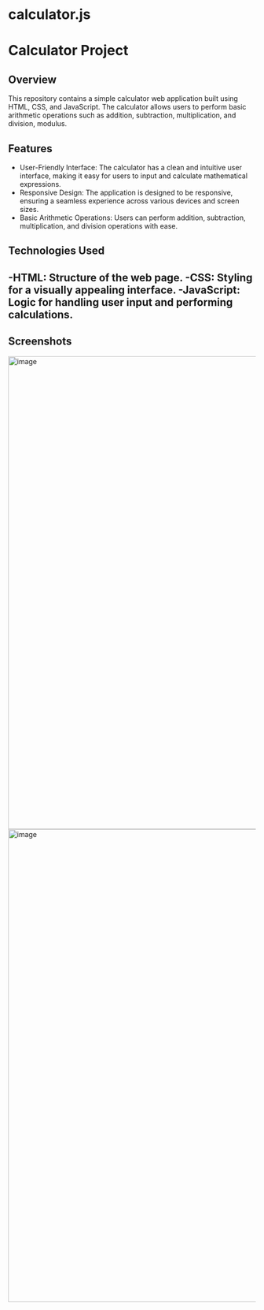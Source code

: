 # calculator.js
<h1>Calculator Project</h1>

<h2>Overview</h2>

This repository contains a simple calculator web application built using HTML, CSS, and JavaScript. The calculator allows users to perform basic arithmetic operations such as addition, subtraction, multiplication, and division, modulus.

<h2>Features</h2>

- User-Friendly Interface: The calculator has a clean and intuitive user interface, making it easy for users to input and calculate mathematical expressions.
- Responsive Design: The application is designed to be responsive, ensuring a seamless experience across various devices and screen sizes.
- Basic Arithmetic Operations: Users can perform addition, subtraction, multiplication, and division operations with ease.

<h2>Technologies Used<h2>
 
-HTML: Structure of the web page.
-CSS: Styling for a visually appealing interface.
-JavaScript: Logic for handling user input and performing calculations.

<h2>Screenshots</h2>
<img width="960" alt="image" src="https://github.com/HarshThale/calculator.js/assets/102526757/aeb82118-d90e-490d-9525-6c7fbf544ff2">

<img width="960" alt="image" src="https://github.com/HarshThale/calculator.js/assets/102526757/f2d0d2b2-0490-48ba-8083-05f44ac49c54">
